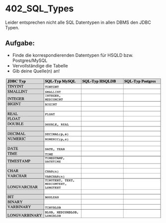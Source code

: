 # 402_SQL_Types

Leider entsprechen nicht alle SQL Datentypen in allen DBMS den JDBC Typen.

## Aufgabe:
- Finde die korrespondierenden Datentypen für HSQLD bzw. Postgres/MySQL
- Vervollständige die Tabelle
- Gib deine Quelle(n) an!

![Tabelle](./JDBC_Types.png)
